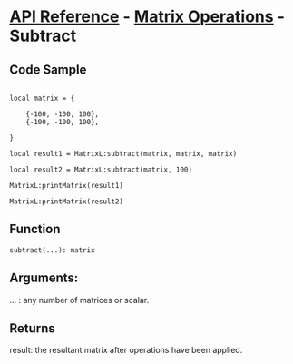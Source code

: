 # [API Reference](../../API.md) - [Matrix Operations](../MatrixOperations.md) - Subtract

## Code Sample

```

local matrix = {
	
	{-100, -100, 100},
	{-100, -100, 100},

}

local result1 = MatrixL:subtract(matrix, matrix, matrix)

local result2 = MatrixL:subtract(matrix, 100)

MatrixL:printMatrix(result1)

MatrixL:printMatrix(result2)

```
## Function

```
subtract(...): matrix
```

## Arguments:

… : any number of matrices or scalar.

## Returns

result: the resultant matrix after operations have been applied.
